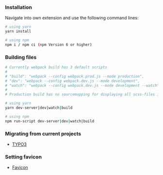 ### Installation

Navigate into own extension and use the following command lines:

```bash
# using yarn
yarn install

# using npm
npm i / npm ci (npm Version 6 or higher)
```

### Building files

```bash
# Currently webpack build has 3 default scripts
# 
# "build": "webpack --config webpack.prod.js --mode production",
# "dev": "webpack --config webpack.dev.js --mode development",
# "watch": "webpack --config webpack.dev.js --mode development --watch",
#
# Production build has no sourcemapping for displaying all scss-files into dev-tools

# using yarn
yarn dev-server|dev|watch|build

# using npm
npm run-script dev-server|dev|watch|build
```

### Migrating from current projects

- [TYPO3](Documentation/TYPO3.md)

### Setting favicon

- [Favicon](Documentation/Favicon.md)
